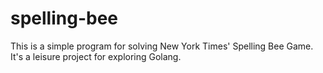 # spelling-bee
This is a simple program for solving New York Times' Spelling Bee Game. It's a leisure project for exploring Golang. 





